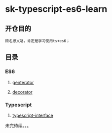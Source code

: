 # sk-typescript-es6-learn

## 开仓目的
    顾名思义咯，肯定是学习使用ts+es6；

## 目录

### ES6

1. <a href="./src/app/generator/" target="_blank">genterator</a>

2. <a href="./src/app/decorator/" target="_blank">decorator</a>

### Typescript

1. <a href="./src/app/ts_interface/" target="_blank">typescript-interface</a>

未完待续。。。